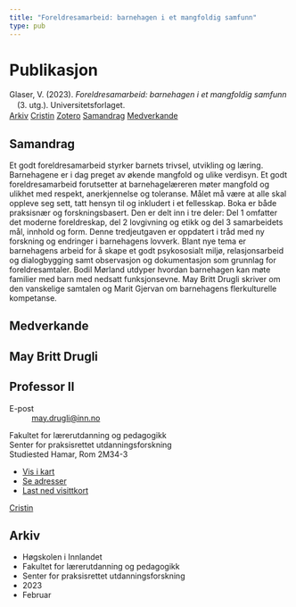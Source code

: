 ```yaml
---
title: "Foreldresamarbeid: barnehagen i et mangfoldig samfunn"
type: pub
---
```

<h1>Publikasjon</h1>
<article id="csl-bib-container-HGXGW6VL" class="csl-bib-container">
  <div class="csl-bib-body" style="line-height: 1.35; padding-left: 1em; text-indent:-1em;">
  <div class="csl-entry">Glaser, V. (2023). <i>Foreldresamarbeid: barnehagen i et mangfoldig samfunn</i> (3. utg.). Universitetsforlaget.</div>
</div>
  <div class="csl-bib-buttons">
    <a href="#taxonomy-article-HGXGW6VL" class="csl-bib-button">Arkiv</a>
    <a href="https://app.cristin.no/results/show.jsf?id=2127502" alt="Cristin URL" class="csl-bib-button">Cristin</a>
    <a href="http://zotero.org/groups/5022929/items/HGXGW6VL" alt="Zotero URL" class="csl-bib-button">Zotero</a>
    <a href="#abstract-article-HGXGW6VL" class="csl-bib-button">Samandrag</a>
    <a href="#contributors-article-HGXGW6VL" class="csl-bib-button">Medverkande</a>
  </div>
  <div id="csl-bib-meta-container-HGXGW6VL"></div>
</article>
<div id="csl-bib-meta-HGXGW6VL" class="csl-bib-meta">
  <article id="abstract-article-HGXGW6VL" class="abstract-article">
    <h1>Samandrag</h1>
    Et godt foreldresamarbeid styrker barnets trivsel, utvikling og læring. Barnehagene er i dag preget av økende mangfold og ulike verdisyn. Et godt foreldresamarbeid forutsetter at barnehagelæreren møter mangfold og ulikhet med respekt, anerkjennelse og toleranse. Målet må være at alle skal oppleve seg sett, tatt hensyn til og inkludert i et fellesskap. Boka er både praksisnær og forskningsbasert. Den er delt inn i tre deler: Del 1 omfatter det moderne foreldreskap, del 2 lovgivning og etikk og del 3 samarbeidets mål, innhold og form. Denne tredjeutgaven er oppdatert i tråd med ny forskning og endringer i barnehagens lovverk. Blant nye tema er barnehagens arbeid for å skape et godt psykososialt miljø, relasjonsarbeid og dialogbygging samt observasjon og dokumentasjon som grunnlag for foreldresamtaler. Bodil Mørland utdyper hvordan barnehagen kan møte familier med barn med nedsatt funksjonsevne. May Britt Drugli skriver om den vanskelige samtalen og Marit Gjervan om barnehagens flerkulturelle kompetanse.
  </article>
  <article id="contributors-article-HGXGW6VL" class="contributors-article">
    <h1>Medverkande</h1>
    <div class="personas">
<div class="vrtx-hinn-person-card">
<div class="photo">
<i class="lar la-user-circle missing-person"></i>
</div>
<div class="info">
<hgroup><h1>May Britt Drugli</h1>
<h2>Professor II</h2>
</hgroup><dl>
<dt>E-post</dt>
<dd>
<a href="mailto:may.drugli@inn.no">may.drugli@inn.no</a>
</dd>
</dl>
<p>
Fakultet for lærerutdanning og pedagogikk<br>
Senter for praksisrettet utdanningsforskning<br>
Studiested Hamar,
Rom 2M34-3
</p>
<ul class="vrtx-hinn-links">
<li><a href="https://www.google.com/maps?q=60.79582,11.07304">Vis i kart</a></li>
<li><a href="https://www.inn.no/finn-en-ansatt/may-drugli.html#vrtx-hinn-addresses">Se adresser</a></li>
<li><a href="https://www.inn.no/finn-en-ansatt/may-drugli.html?vrtx=vcf">Last ned visittkort</a></li>
</ul>
</div>
</div>
<a href="https://app.cristin.no/persons/show.jsf?id=29493" alt="Cristin URL" class="personas-cristin">Cristin</a>
</div>
  </article>
  <article id="taxonomy-article-HGXGW6VL" class="taxonomy-article">
    <h1>Arkiv</h1>
    <ul>
      <li>Høgskolen i Innlandet</li>
      <li>Fakultet for lærerutdanning og pedagogikk</li>
      <li>Senter for praksisrettet utdanningsforskning</li>
      <li>2023</li>
      <li>Februar</li>
    </ul>
  </article>
</div>

